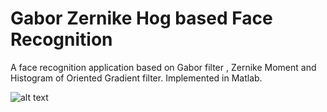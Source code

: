 # Gabor Zernike Hog based Face Recognition
A face recognition application based on Gabor filter , Zernike Moment and Histogram of Oriented Gradient filter. Implemented in Matlab.

![alt text](https://raw.githubusercontent.com/shaheershukur/gaborZernikeHogFaceRecognition/master/face_rec_screenshot.JPG)
